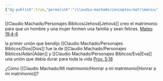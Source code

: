 ```yaml
---
{"dg-publish":true,"permalink":"/claudio-machado/conceptos/matrimonio/"}
---
```


[[Claudio Machado/Personajes Bíblicos/Jehová\|Jehová]] creo el matrimonio para que un hombre y una mujer formen una familia y sean felices. [Mateo 19:4-6](https://wol.jw.org/es/wol/bc/r4/lp-s/2025241/20/0)

la primer unión que bendijo [[Claudio Machado/Personajes Bíblicos/Dios\|Dios]] fue la de [[Claudio Machado/Personajes Bíblicos/Adán\|Adán]] y [[Claudio Machado/Personajes Bíblicos/Eva\|Eva]] una unión que debía durar para toda la vida [Prov. 5:18](https://wol.jw.org/es/wol/bc/r4/lp-s/2025241/3/0) 


¿Cómo [[Claudio Machado/Mi matrimonio/Honrar a mi matrimonio\|Honrar a mi matrimonio]]?